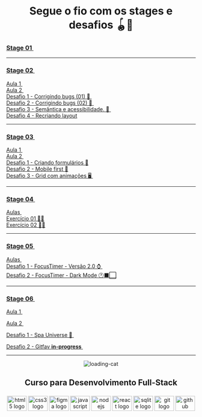 <h1 align="center"> Segue o fio com os stages e desafios 🪀🎨 </h1>
 
### <a  href="https://github.com/renyzeraa/rocketseat-explorer/tree/master/Stage01"> Stage 01 </a>&nbsp;
<hr>

### <a  href="https://github.com/renyzeraa/explorer-rocketseat/tree/master/Stage02"> Stage 02 </a>&nbsp;

<a href="https://renyzeraa.github.io/rocketseat-explorer/Stage02/aula1"> Aula 1 </a>&nbsp; </br>
<a href="https://renyzeraa.github.io/rocketseat-explorer/Stage02/aula2"> Aula 2 </a>&nbsp; </br>
<a href="https://renyzeraa.github.io/rocketseat-explorer/Stage02/desafio1"> Desafio 1 - Corrigindo bugs (01) 👀 </a>&nbsp; </br>
<a href="https://renyzeraa.github.io/rocketseat-explorer/Stage02/desafio2"> Desafio 2 - Corrigindo bugs (02) 👀 </a>&nbsp; </br>
<a href="https://renyzeraa.github.io/rocketseat-explorer/Stage02/desafio3"> Desafio 3 - Semântica e acessibilidade. 💜 </a>&nbsp; </br>
<a href="https://renyzeraa.github.io/rocketseat-explorer/Stage02/desafio4"> Desafio 4 - Recriando layout</a>&nbsp; </br>

<hr>
 
### <a align="center" href="https://github.com/renyzeraa/explorer-rocketseat/tree/master/Stage03"> Stage 03 </a>&nbsp;
<a href="https://renyzeraa.github.io/rocketseat-explorer/Stage03/aula1"> Aula 1 </a>&nbsp; </br>
 <a href="https://renyzeraa.github.io/rocketseat-explorer/Stage03/aula3"> Aula 2 </a>&nbsp; </br>
<a href="https://renyzeraa.github.io/rocketseat-explorer/Stage03/desafio1"> Desafio 1 - Criando formulários 📲</a>&nbsp;  
  <a href="https://renyzeraa.github.io/rocketseat-explorer/Stage03/desafio2"> Desafio 2 - Mobile first 📱</a>&nbsp; </br>
<a href="https://renyzeraa.github.io/rocketseat-explorer/Stage03/desafio3"> Desafio 3 - Grid com animações 🖥 </a>&nbsp; </br>
<hr>

### <a align="center" href="https://github.com/renyzeraa/explorer-rocketseat/tree/master/Stage04"> Stage 04 </a>&nbsp;

<a href="https://renyzeraa.github.io/rocketseat-explorer/Stage04/aulas"> Aulas </a>&nbsp; </br>
<a href="https://renyzeraa.github.io/rocketseat-explorer/Stage04/desafio1"> Exercício 01 ✍🏽</a>&nbsp; </br>
<a href="https://renyzeraa.github.io/rocketseat-explorer/Stage04/desafio2"> Exercício 02 ✍🏽</a>&nbsp; <hr>

### <a align="center" href="https://github.com/renyzeraa/rocketseat-explorer/tree/master/Stage05"> Stage 05 </a>&nbsp;

<a href="https://renyzeraa.github.io/rocketseat-explorer/Stage05/Aula"> Aulas </a>&nbsp; </br>
<a href="https://renyzeraa.github.io/rocketseat-explorer/Stage05/Desafio1"> Desafio 1 - FocusTimer - Versão 2.0 ⌚️ </a>&nbsp; </br>
<a href="https://renyzeraa.github.io/rocketseat-explorer/Stage05/Desafio2"> Desafio 2 - FocusTimer - Dark Mode 🕐⬛️⬜️</a>&nbsp; </br>

<hr>

### <a align="center" href="https://github.com/renyzeraa/rocketseat-explorer/tree/master/Stage06"> Stage 06 </a>&nbsp;

<a href="https://renyzeraa.github.io/rocketseat-explorer/Stage06/aula1"> Aula 1 </a>&nbsp; </br>

<a href="https://renyzeraa.github.io/rocketseat-explorer/Stage06/aula2"> Aula 2 </a>&nbsp; </br>

<a href="https://renyzeraa.github.io/rocketseat-explorer/Stage06/Desafio1"> Desafio 1 - Spa Universe 🌌 </a>&nbsp; </br>

<a href="#"> Desafio 2 - Gitfav **in-progress** </a>&nbsp; </br>

<hr>

<div align="center">
  
![loading-cat](https://user-images.githubusercontent.com/101990719/175840620-1627db7d-a201-403c-a5c5-3b3420593140.gif)
</div>

<h2 align="center"> Curso para Desenvolvimento Full-Stack </h2>

###

<div align="center">
  <img src="https://cdn.jsdelivr.net/gh/devicons/devicon/icons/html5/html5-original.svg" height="40" width="52" alt="html5 logo"  />
  <img src="https://cdn.jsdelivr.net/gh/devicons/devicon/icons/css3/css3-original.svg" height="40" width="52" alt="css3 logo"  />
  <img src="https://cdn.jsdelivr.net/gh/devicons/devicon/icons/figma/figma-original.svg" height="40" width="52" alt="figma logo"   />        
  <img src="https://cdn.jsdelivr.net/gh/devicons/devicon/icons/javascript/javascript-original.svg" height="40" width="52" alt="javascript logo"  />
  <img src="https://cdn.jsdelivr.net/gh/devicons/devicon/icons/nodejs/nodejs-original.svg" height="40" width="52" alt="nodejs logo"  />
  <img src="https://cdn.jsdelivr.net/gh/devicons/devicon/icons/react/react-original-wordmark.svg" height="40" width="52" alt="react logo" />
  <img src="https://cdn.jsdelivr.net/gh/devicons/devicon/icons/sqlite/sqlite-original-wordmark.svg" height="40" width="52" alt="sqlite logo" /> 
  <img src="https://cdn.jsdelivr.net/gh/devicons/devicon/icons/git/git-original.svg" height="40" width="52" alt="git logo"  />
  <img src="https://cdn.jsdelivr.net/gh/devicons/devicon/icons/github/github-original.svg" height="40" width="52" alt="github logo"   />                                   
</div>
